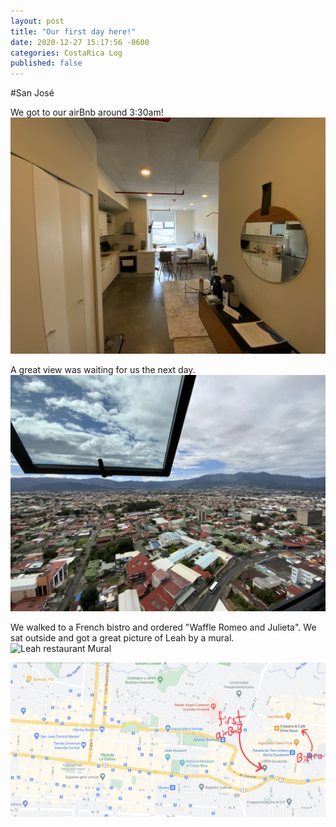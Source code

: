 ```yaml
---
layout: post
title: "Our first day here!"
date: 2020-12-27 15:17:56 -0600
categories: CostaRica Log
published: false
---
```


#San José

We got to our airBnb around 3:30am!  
![Air bnb interior](/assets/CostaRica/airBnb_1_inside.jpeg)

A great view was waiting for us the next day.  
![air bnb view](/assets/CostaRica/airBnb_1_view.jpeg)

We walked to a French bistro and ordered "Waffle Romeo and Julieta". We sat outside and got a great picture of Leah by a mural.  
![Leah restaurant Mural](/assets/CostaRica/leah_at_breakfast.jpeg)

![Map showing airbnb and bistro](/assets/CostaRica/airbnb_bistro_map.jpeg)
